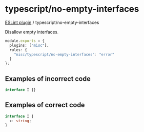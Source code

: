 # typescript/no-empty-interfaces

[ESLint plugin](https://iliubinskii.github.io/eslint-plugin-misc/) / typescript/no-empty-interfaces

Disallow empty interfaces.

```ts
module.exports = {
  plugins: ["misc"],
  rules: {
    "misc/typescript/no-empty-interfaces": "error"
  }
};
```

## Examples of incorrect code

```ts
interface I {}
```

## Examples of correct code

```ts
interface I {
  x: string;
}
```